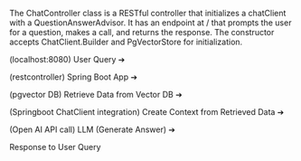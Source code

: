 The ChatController class is a RESTful controller that initializes a chatClient with a QuestionAnswerAdvisor. It has an endpoint at / that prompts the user for a question, makes a call, and returns the response. The constructor accepts ChatClient.Builder and PgVectorStore for initialization.



(localhost:8080)
User Query ➔ 

(restcontroller)
Spring Boot App ➔ 

(pgvector DB)
Retrieve Data from Vector DB ➔ 

(Springboot ChatClient integration)
Create Context from Retrieved Data ➔ 

(Open AI API call)
LLM (Generate Answer) ➔ 

Response to User Query
